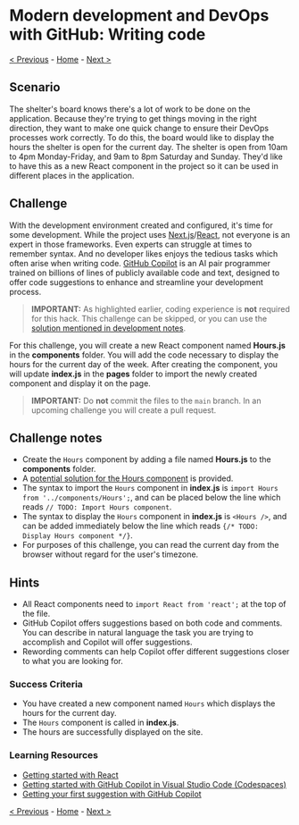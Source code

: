 # Modern development and DevOps with GitHub: Writing code

[< Previous](challenge01.md) - [Home](../readme.md) - [Next >](challenge03.md)

## Scenario

The shelter's board knows there's a lot of work to be done on the application. Because they're trying to get things moving in the right direction, they want to make one quick change to ensure their DevOps processes work correctly. To do this, the board would like to display the hours the shelter is open for the current day. The shelter is open from 10am to 4pm Monday-Friday, and 9am to 8pm Saturday and Sunday. They'd like to have this as a new React component in the project so it can be used in different places in the application.

## Challenge

With the development environment created and configured, it's time for some development. While the project uses [Next.js](https://nextjs.org)/[React](https://reactjs.org), not everyone is an expert in those frameworks. Even experts can struggle at times to remember syntax. And no developer likes enjoys the tedious tasks which often arise when writing code. [GitHub Copilot](https://github.com/features/copilot) is an AI pair programmer trained on billions of lines of publicly available code and text, designed to offer code suggestions to enhance and streamline your development process.

> **IMPORTANT:** As highlighted earlier, coding experience is **not** required for this hack. This challenge can be skipped, or you can use the [solution mentioned in development notes](#development-notes).

For this challenge, you will create a new React component named **Hours.js** in the **components** folder. You will add the code necessary to display the hours for the current day of the week. After creating the component, you will update **index.js** in the **pages** folder to import the newly created component and display it on the page.

> **IMPORTANT:** Do **not** commit the files to the `main` branch. In an upcoming challenge you will create a pull request.

## Challenge notes

- Create the `Hours` component by adding a file named **Hours.js** to the **components** folder.
- A [potential solution for the Hours component](resources/Hours.js) is provided.
- The syntax to import the `Hours` component in **index.js** is `import Hours from '../components/Hours';`, and can be placed below the line which reads `// TODO: Import Hours component`.
- The syntax to display the `Hours` component in **index.js** is `<Hours />`, and can be added immediately below the line which reads `{/* TODO: Display Hours component */}`.
- For purposes of this challenge, you can read the current day from the browser without regard for the user's timezone.

## Hints

- All React components need to `import React from 'react';` at the top of the file.
- GitHub Copilot offers suggestions based on both code and comments. You can describe in natural language the task you are trying to accomplish and Copilot will offer suggestions.
- Rewording comments can help Copilot offer different suggestions closer to what you are looking for.

### Success Criteria

- You have created a new component named `Hours` which displays the hours for the current day.
- The `Hours` component is called in **index.js**.
- The hours are successfully displayed on the site.

### Learning Resources

- [Getting started with React](https://reactjs.org/docs/hello-world.html)
- [Getting started with GitHub Copilot in Visual Studio Code (Codespaces)](https://docs.github.com/copilot/getting-started-with-github-copilot/getting-started-with-github-copilot-in-visual-studio-code)
- [Getting your first suggestion with GitHub Copilot](https://docs.github.com/copilot/quickstart#getting-your-first-suggestion) 

[< Previous](challenge01.md) - [Home](../readme.md) - [Next >](challenge03.md)
